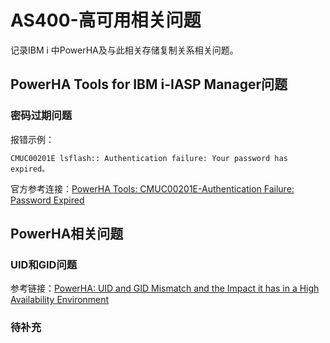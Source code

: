 # AS400-高可用相关问题
记录IBM i 中PowerHA及与此相关存储复制关系相关问题。
## PowerHA Tools for IBM i-IASP Manager问题
### 密码过期问题
报错示例：
```
CMUC00201E lsflash:: Authentication failure: Your password has expired。
```
官方参考连接：[PowerHA Tools: CMUC00201E-Authentication Failure: Password Expired](https://www.ibm.com/support/pages/node/685105?mhsrc=ibmsearch_a&mhq=%20IASP%20Copy%20Services%20Manager)

## PowerHA相关问题
### UID和GID问题
参考链接：[PowerHA: UID and GID Mismatch and the Impact it has in a High Availability Environment](https://www.ibm.com/support/pages/node/685841?mhsrc=ibmsearch_a&mhq=PowerHA%20Tools%20for%20IBM%20i%20IASP%20Manager)
### 待补充